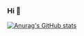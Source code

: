 ### Hi 👋
[![Anurag's GitHub stats](https://github-readme-stats.vercel.app/api?username=Dev-DanyVazquez69&show_icons=true&theme=midnight-purple)](https://github.com/anuraghazra/github-readme-stats)
